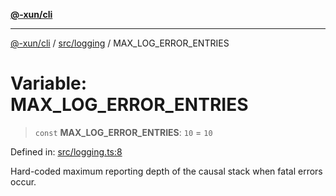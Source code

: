 [**@-xun/cli**](../../../README.md)

***

[@-xun/cli](../../../README.md) / [src/logging](../README.md) / MAX\_LOG\_ERROR\_ENTRIES

# Variable: MAX\_LOG\_ERROR\_ENTRIES

> `const` **MAX\_LOG\_ERROR\_ENTRIES**: `10` = `10`

Defined in: [src/logging.ts:8](https://github.com/Xunnamius/cli-utils/blob/9f931815fdc9c2ac298ecaacf937edd135e18759/src/logging.ts#L8)

Hard-coded maximum reporting depth of the causal stack when fatal errors
occur.
